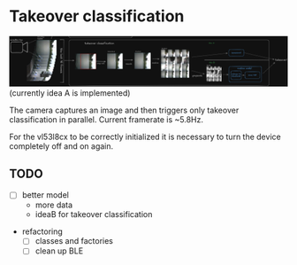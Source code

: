 # Takeover classification
![system design](../../figures/system_design-only_takeover.png)
(currently idea A is implemented)

The camera captures an image and then triggers only takeover classification in parallel. Current framerate is ~5.8Hz. 

For the vl53l8cx to be correctly initialized it is necessary to turn the device completely off and on again.

## TODO

- [ ] better model
    - more data
    - ideaB for takeover classification
- refactoring
    - [ ] classes and factories
    - [ ] clean up BLE